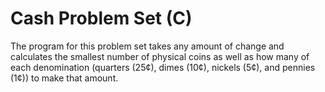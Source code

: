 # Cash Problem Set (C)
The program for this problem set takes any amount of change and calculates the smallest number of physical coins as well as how many of each denomination (quarters (25¢), dimes (10¢), nickels (5¢), and pennies (1¢)) to make that amount.
